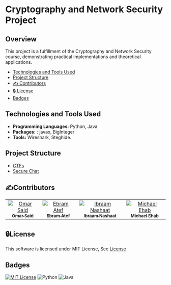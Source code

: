 # Cryptography and Network Security Project
## Overview

This project is a fulfillment of the Cryptography and Network Security course, demonstrating practical implementations and theoretical applications.



- [Technologies and Tools Used](#tech)
- [Project Structure](#project-structure)
- [✍️ Contributors](#contributors)
- [🔒 License](#license)
- [Badges](#badges)
## Technologies and Tools Used   <a name = "tech"></a>

- **Programming Languages:** Python, Java
- **Packages:** : javax, BigInteger
- **Tools:** Wireshark, Steghide.

## Project Structure  <a name = "project-structure"></a>

- [CTFs](CTFs)
- [Secure Chat](SecureChat)
  
## ✍️Contributors <a name = "contributors"></a>
<table>
  <tr>
   <td align="center">
    <a href="https://github.com/Omar-Said-4" target="_black">
    <img src="https://avatars.githubusercontent.com/u/87082462?v=4"  alt="Omar Said"/>
    <br />
    <sub><b>Omar Said</b></sub></a>
    </td>
   <td align="center">
    <a href="https://github.com/ebramatef00" target="_black">
    <img src="https://avatars.githubusercontent.com/u/93336170?v=4" alt="Ebram Atef"/>
    <br />
    <sub><b>Ebram Atef</b></sub></a>
    </td>
<td align="center">
    <a href="https://github.com/Ibraam-Nashaat" target="_black">
    <img src="https://avatars.githubusercontent.com/u/93844847?v=4" alt="Ibraam Nashaat"/>
    <br />
    <sub><b>Ibraam Nashaat</b></sub></a>
    </td>
<td align="center">
    <a href="https://github.com/michaelehab" target="_black">
    <img src="https://avatars.githubusercontent.com/u/29122581?v=4" alt="Michael Ehab"/>
    <br />
    <sub><b>Michael Ehab</b></sub></a>
    </td>
  </tr>
</table>


## 🔒License <a name = "license"></a>
This software is licensed under MIT License, See [License](https://github.com/Omar-Said-4/Security_Project/blob/main/LICENSE)

## Badges <a name = "badges"></a>
[![MIT License](https://img.shields.io/badge/License-MIT-green.svg)](https://choosealicense.com/licenses/mit/)
![Python](https://img.shields.io/badge/python-3670A0?style=for-the-badge&logo=python&logoColor=ffdd54)
![Java](https://img.shields.io/badge/java-%23ED8B00.svg?style=for-the-badge&logo=openjdk&logoColor=white)
